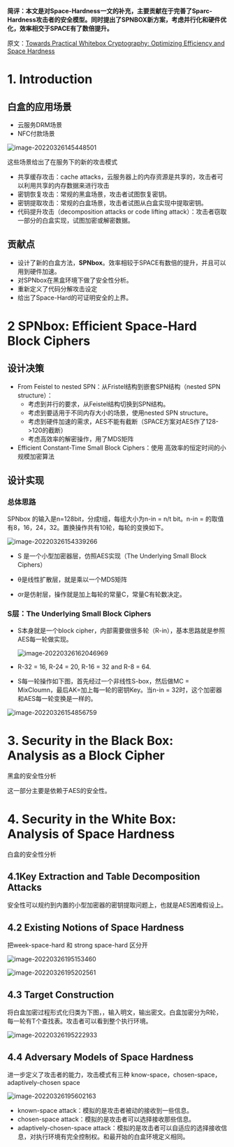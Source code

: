 **简评：本文是对Space-Hardness一文的补充，主要贡献在于完善了Sparc-Hardness攻击者的安全模型。同时提出了SPNBOX新方案，考虑并行化和硬件优化，效率相交于SPACE有了数倍提升。**

原文：[Towards Practical Whitebox Cryptography: Optimizing Efficiency and Space Hardness](https://link.springer.com/chapter/10.1007/978-3-662-53887-6_5)

# 1. Introduction

## 白盒的应用场景

- 云服务DRM场景
- NFC付款场景

![image-20220326145448501](白盒SPNBOX笔记.assets/image-20220326145448501.png)

这些场景给出了在服务下的新的攻击模式

- 共享缓存攻击：cache attacks，云服务器上的内存资源是共享的，攻击者可以利用共享的内存数据来进行攻击
- 密钥恢复攻击：常规的黑盒场景，攻击者试图恢复密钥。
- 密钥提取攻击：常规的白盒场景，攻击者试图从白盒实现中提取密钥。
- 代码提升攻击（decomposition attacks or code lifting attack）：攻击者窃取一部分的白盒实现，试图加密或解密数据。

## 贡献点

- 设计了新的白盒方法，**SPNbox**。效率相较于SPACE有数倍的提升，并且可以用到硬件加速。
- 对SPNbox在黑盒环境下做了安全性分析。
- 重新定义了代码分解攻击设定
- 给出了Space-Hard的可证明安全的上界。

# 2 SPNbox: Efficient Space-Hard Block Ciphers

## 设计决策

- From Feistel to nested SPN：从Fristel结构到嵌套SPN结构（nested SPN structure）：
  - 考虑到并行的要求，从Feistel结构切换到SPN结构。
  - 考虑到要适用于不同内存大小的场景，使用nested SPN structure。
  - 考虑到硬件加速的需求，AES不能有截断（SPACE方案对AES作了128->120的截断）
  - 考虑高效率的解密操作，用了MDS矩阵
- Efficient Constant-Time Small Block Ciphers：使用 高效率的恒定时间的小规模加密算法

## 设计实现

### 总体思路

SPNbox 的输入是n=128bit，分成t组，每组大小为n-in = n/t bit。n-in = 的取值有8，16，24，32。置换操作共有10轮，每轮的变换如下。

![image-20220326154339266](白盒SPNBOX笔记.assets/image-20220326154339266.png)

- S 是一个小型加密器层，仿照AES实现（The Underlying Small Block Ciphers）


- θ是线性扩散层，就是乘以一个MDS矩阵
- σr是仿射层，操作就是加上每轮的常量C，常量C有轮数决定。

### S层：The Underlying Small Block Ciphers

  - S本身就是一个block cipher，内部需要做很多轮（R-in），基本思路就是参照AES每一轮做实现。

    ![image-20220326162046969](白盒SPNBOX笔记.assets/image-20220326162046969.png)

  - R-32 = 16, R-24 = 20, R-16 = 32 and R-8 = 64.

  - S每一轮操作如下图，首先经过一个非线性S-box，然后做MC = MixCloumn，最后AK=加上每一轮的密钥Key。当n-in = 32时，这个加密器和AES每一轮变换是一样的。

![image-20220326154856759](白盒SPNBOX笔记.assets/image-20220326154856759.png)

# 3. Security in the Black Box: Analysis as a Block Cipher

黑盒的安全性分析

这一部分主要是依赖于AES的安全性。

# 4. Security in the White Box: Analysis of Space Hardness

白盒的安全性分析

## 4.1Key Extraction and Table Decomposition Attacks

安全性可以规约到内置的小型加密器的密钥提取问题上，也就是AES困难假设上。

## 4.2 Existing Notions of Space Hardness

把week-space-hard 和 strong space-hard 区分开

![image-20220326195153460](白盒SPNBOX笔记.assets/image-20220326195153460.png)

![image-20220326195202561](白盒SPNBOX笔记.assets/image-20220326195202561.png)

## 4.3 Target Construction

将白盒加密过程形式化归类为下图，，输入明文，输出密文。白盒加密分为R轮，每一轮有T个查找表。攻击者可以看到整个执行环境。

![image-20220326195222933](白盒SPNBOX笔记.assets/image-20220326195222933.png)

## 4.4 Adversary Models of Space Hardness

进一步定义了攻击者的能力，攻击模式有三种 know-space，chosen-space，adaptively-chosen space

![image-20220326195602163](白盒SPNBOX笔记.assets/image-20220326195602163.png)

- known-space attack：模拟的是攻击者被动的接收到一些信息。
- chosen-space attack：模拟的是攻击者可以选择接收那些信息。
- adaptively-chosen-space attack：模拟的是攻击者可以自适应的选择接收信息，对执行环境有完全控制权。和最开始的白盒环境定义相同。



